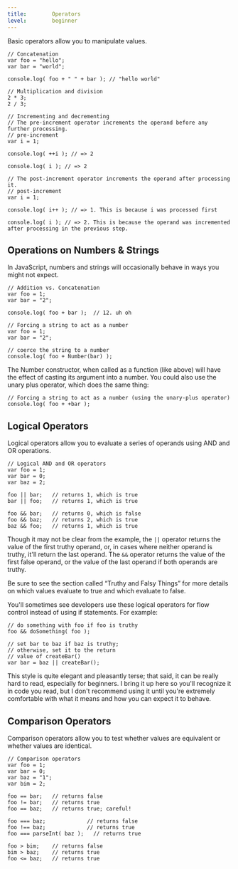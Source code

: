```yaml
---
title:        Operators
level:        beginner
---
```

Basic operators allow you to manipulate values.

```
// Concatenation
var foo = "hello";
var bar = "world";

console.log( foo + " " + bar ); // "hello world"
```

```
// Multiplication and division
2 * 3;
2 / 3;
```

```
// Incrementing and decrementing
// The pre-increment operator increments the operand before any further processing.
// pre-increment
var i = 1;

console.log( ++i ); // => 2

console.log( i ); // => 2

// The post-increment operator increments the operand after processing it.
// post-increment
var i = 1;

console.log( i++ ); // => 1. This is because i was processed first

console.log( i ); // => 2. This is because the operand was incremented after processing in the previous step.
```

## Operations on Numbers & Strings

In JavaScript, numbers and strings will occasionally behave in ways you might
not expect.

```
// Addition vs. Concatenation
var foo = 1;
var bar = "2";

console.log( foo + bar );  // 12. uh oh
```

```
// Forcing a string to act as a number
var foo = 1;
var bar = "2";

// coerce the string to a number
console.log( foo + Number(bar) );
```

The Number constructor, when called as a function (like above) will have the
effect of casting its argument into a number. You could also use the unary plus
operator, which does the same thing:

```
// Forcing a string to act as a number (using the unary-plus operator)
console.log( foo + +bar );
```

## Logical Operators

Logical operators allow you to evaluate a series of operands using AND and OR
operations.

```
// Logical AND and OR operators
var foo = 1;
var bar = 0;
var baz = 2;

foo || bar;   // returns 1, which is true
bar || foo;   // returns 1, which is true

foo && bar;   // returns 0, which is false
foo && baz;   // returns 2, which is true
baz && foo;   // returns 1, which is true
```

Though it may not be clear from the example, the `||` operator returns the value
of the first truthy operand, or, in cases where neither operand is truthy,
it'll return the last operand. The `&&` operator returns the value of
the first false operand, or the value of the last operand if both operands are
truthy.

Be sure to see the section called “Truthy and Falsy Things” for more
details on which values evaluate to true and which evaluate to false.

<div class="note">
You'll sometimes see developers use these logical operators for flow control
instead of using if statements. For example:

    // do something with foo if foo is truthy
    foo && doSomething( foo );

    // set bar to baz if baz is truthy;
    // otherwise, set it to the return
    // value of createBar()
    var bar = baz || createBar();

This style is quite elegant and pleasantly terse; that said, it can be really
hard to read, especially for beginners. I bring it up here so you'll recognize
it in code you read, but I don't recommend using it until you're extremely
comfortable with what it means and how you can expect it to behave.
</div>

## Comparison Operators

Comparison operators allow you to test whether values are equivalent or whether
values are identical.

```
// Comparison operators
var foo = 1;
var bar = 0;
var baz = "1";
var bim = 2;

foo == bar;   // returns false
foo != bar;   // returns true
foo == baz;   // returns true; careful!

foo === baz;             // returns false
foo !== baz;             // returns true
foo === parseInt( baz );   // returns true

foo > bim;    // returns false
bim > baz;    // returns true
foo <= baz;   // returns true
```

